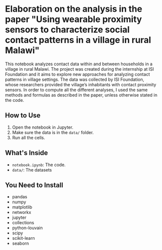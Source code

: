 # Elaboration on the analysis in the paper "Using wearable proximity sensors to characterize social contact patterns in a village in rural Malawi"

This notebook analyzes contact data within and between households in a village in rural Malawi.
The project was created during the internship at ISI Foundation and it aims to explore new approaches for analyzing contact patterns in village settings.
The data was collected by ISI Foundation, whose researchers provided the village’s inhabitants with contact proximity sensors.
In order to compute all the different analyses, I used the same methods and formulas as described in the paper, unless otherwise stated in the code. 


## How to Use

1. Open the notebook in Jupyter.
2. Make sure the data is in the `data/` folder.
3. Run all the cells.

## What's Inside

- `notebook.ipynb`: The code.
- `data/`: The datasets 

## You Need to Install

- pandas
- numpy
- matplotlib
- networkx
- jupyter
- collections
- python-louvain
- scipy
- scikit-learn
- seaborn
